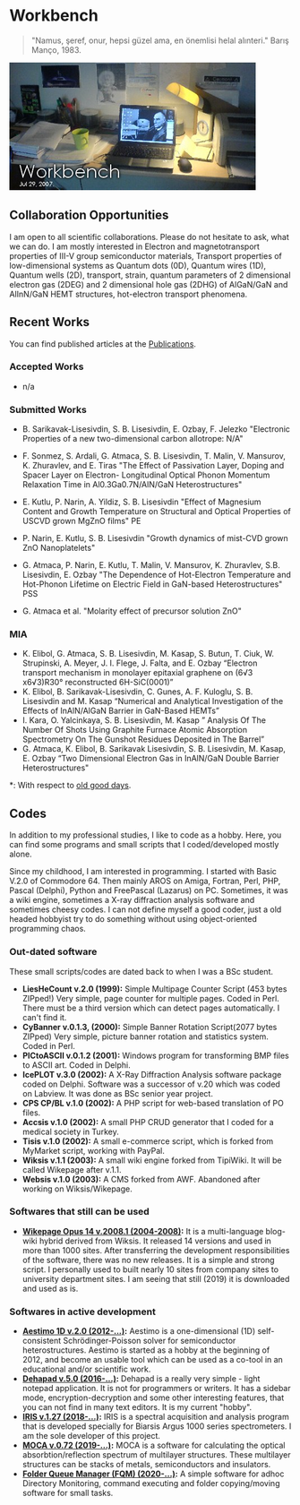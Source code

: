 # Workbench

> "Namus, şeref, onur, hepsi güzel ama, en önemlisi helal alınteri." Barış Manço, 1983.

![Image](files/workbench.jpg)
## Collaboration Opportunities

I am open to all scientific collaborations. Please do not hesitate to ask, what we can do. I am mostly interested in Electron and magnetotransport properties of III-V group semiconductor materials, Transport properties of low-dimensional systems as Quantum dots (0D), Quantum wires (1D), Quantum wells (2D), transport, strain, quantum parameters of 2 dimensional electron gas (2DEG) and 2 dimensional hole gas (2DHG) of AlGaN/GaN and AlInN/GaN HEMT structures, hot-electron transport phenomena.

## Recent Works

You can find published articles at the [Publications](publications.md).

### Accepted Works

* n/a

### Submitted Works

* B. Sarikavak-Lisesivdin, S. B. Lisesivdin, E. Ozbay, F. Jelezko "Electronic Properties of a new two-dimensional carbon allotrope: N/A" 

* F. Sonmez, S. Ardali, G. Atmaca, S. B. Lisesivdin, T. Malin, V. Mansurov, K. Zhuravlev, and E. Tiras "The Effect of Passivation Layer, Doping and Spacer Layer on Electron- Longitudinal Optical Phonon Momentum Relaxation Time in Al0.3Ga0.7N/AlN/GaN Heterostructures"

* E. Kutlu, P. Narin, A. Yildiz, S. B. Lisesivdin "Effect of Magnesium Content and Growth Temperature on Structural and Optical Properties of USCVD grown MgZnO films" PE

* P. Narin, E. Kutlu, S. B. Lisesivdin "Growth dynamics of mist-CVD grown ZnO Nanoplatelets" 

* G. Atmaca, P. Narin, E. Kutlu, T. Malin, V. Mansurov, K. Zhuravlev, S.B. Lisesivdin, E. Ozbay "The Dependence of Hot-Electron Temperature and Hot-Phonon Lifetime on Electric Field in GaN-based Heterostructures" PSS



* G. Atmaca et al. "Molarity effect of precursor solution ZnO" 


### MIA

* K. Elibol, G. Atmaca, S. B. Lisesivdin, M. Kasap, S. Butun, T. Ciuk, W. Strupinski, A. Meyer, J. I. Flege, J. Falta, and E. Ozbay “Electron transport mechanism in monolayer epitaxial graphene on (6√3 x6√3)R30° reconstructed 6H-SiC(0001)”
* K. Elibol, B. Sarikavak-Lisesivdin, C. Gunes, A. F. Kuloglu, S. B. Lisesivdin and M. Kasap “Numerical and Analytical Investigation of the Effects of InAlN/AlGaN Barrier in GaN-Based HEMTs”
* I. Kara, O. Yalcinkaya, S. B. Lisesivdin, M. Kasap ” Analysis Of The Number Of Shots Using Graphite Furnace Atomic Absorption Spectrometry On The Gunshot Residues Deposited in The Barrel”
* G. Atmaca, K. Elibol, B. Sarikavak Lisesivdin, S. B. Lisesivdin, M. Kasap, E. Ozbay “Two Dimensional Electron Gas in InAlN/GaN Double Barrier Heterostructures" 

*: With respect to [old good days](http://en.wikipedia.org/wiki/Workbench_%28AmigaOS%29).

## Codes

In addition to my professional studies, I like to code as a hobby. Here, you can find some programs and small scripts that I coded/developed mostly alone. 

Since my childhood, I am interested in programming. I started with Basic V.2.0 of Commodore 64. Then mainly AROS on Amiga, Fortran, Perl, PHP, Pascal (Delphi), Python and FreePascal (Lazarus) on PC. Sometimes, it was a wiki engine, sometimes a X-ray diffraction analysis software and sometimes cheesy codes. I can not define myself a good coder, just a old headed hobbyist try to do something without using object-oriented programming chaos.

### Out-dated software

These small scripts/codes are dated back to when I was a BSc student.

* **LiesHeCount v.2.0 (1999):** Simple Multipage Counter Script (453 bytes ZIPped!) Very simple, page counter for multiple pages. Coded in Perl.  There must be a third version which can detect pages automatically. I can't find it.
* **CyBanner v.0.1.3, (2000):** Simple Banner Rotation Script(2077 bytes ZIPped) Very simple, picture banner rotation and statistics system. Coded in Perl.
* **PICtoASCII v.0.1.2 (2001):** Windows program for transforming BMP files to ASCII art. Coded in Delphi.
* **IcePLOT v.3.0 (2002):** A X-Ray Diffraction Analysis software package coded on Delphi. Software was a successor of v.20 which was coded on Labview. It was done as BSc senior year project. 
* **CPS CP/BL v.1.0 (2002):** A PHP script for web-based translation of PO files. 
* **Accsis v.1.0 (2002):** A small PHP CRUD generator that I coded for a medical society in Turkey.
* **Tisis  v.1.0 (2002):** A small e-commerce script, which is forked from MyMarket script, working with PayPal.
* **Wiksis v.1.1 (2003):** A small wiki engine forked from TipiWiki. It will be called Wikepage after v.1.1.
* **Websis v.1.0 (2003):** A CMS forked from AWF. Abandoned after working on Wiksis/Wikepage.

### Softwares that still can be used

* **[Wikepage Opus 14 v.2008.1 (2004-2008)](http://www.wikepage.org):** It is a multi-language blog-wiki hybrid derived from Wiksis. It released 14 versions and used in more than 1000 sites. After transferring the development responsibilities of the software, there was no new releases. It is a simple and strong script. I personally used to built nearly 10 sites from company sites to university department sites. I am seeing that still (2019) it is downloaded and used as is.

### Softwares in active development

* **[Aestimo 1D v.2.0 (2012-...)](http://www.aestimosolver.org):** Aestimo is a one-dimensional (1D) self-consistent Schrödinger-Poisson solver for semiconductor heterostructures. Aestimo is started as a hobby at the beginning of 2012, and become an usable tool which can be used as a co-tool in an educational and/or scientific work. 
* **[Dehapad v.5.0 (2016-...)](https://sblisesivdin.github.io/dehapad):** Dehapad is a really very simple - light notepad application. It is not for programmers or writers.  It has a sidebar mode, encryption-decryption and some other interesting features, that you can not find in many text editors. It is my current "hobby".
* **[IRIS v.1.27 (2018-...)](https://www.biarsis.com/products/iris-software):** IRIS is a spectral acquisition and analysis program that is developed specially for Biarsis Argus 1000 series spectrometers. I am the sole developer of this project.
* **[MOCA v.0.72 (2019-...)](https://www.biarsis.com/):** MOCA is a software for calculating the optical absorbtion/reflection spectrum of multilayer structures. These multilayer structures can be stacks of metals, semiconductors and insulators.
* **[Folder Queue Manager (FQM) (2020-...)](https://github.com/lrgresearch/Folder-Queue-Manager):** A simple software for adhoc Directory Monitoring, command executing and folder copying/moving software for small tasks.
